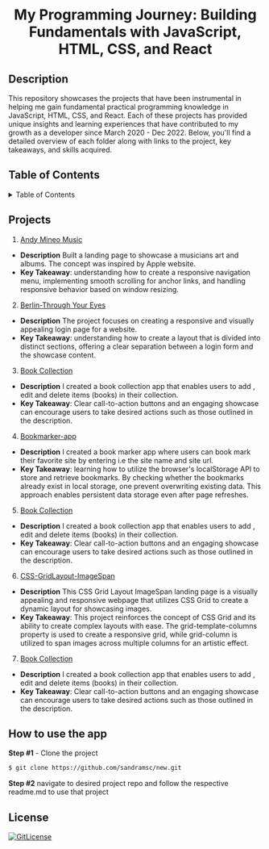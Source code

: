 <!-- PROJECT TITLE -->
  <h1 align="center">My Programming Journey: Building Fundamentals with JavaScript, HTML, CSS, and React</h1>

## Description

This repository showcases the projects that have been instrumental in helping me gain fundamental practical programming knowledge in JavaScript, HTML, CSS, and React. Each of these projects has provided unique insights and learning experiences that have contributed to my growth as a developer since March 2020 - Dec 2022. Below, you'll find a detailed overview of each folder along with links to the project, key takeaways, and skills acquired.

## Table of Contents

<details>
<summary>Table of Contents</summary>

- [Andy-Mineo-Music](#application-description)
- [Berlin-Through Your Eyes](#table-of-contents)
- [Book Collection](#demo)
- [Bookmarker-app](#screenshots)
- [CSS-GridLayout-ImageSpan](#technology-stack)
- [Features](#features)
- [How to use the app](#how-to-use-the-app)
- [License](#license)

</details>

## Projects

1. [Andy Mineo Music](https://github.com/sandramsc/new/tree/main/Andy-Mineo-Music)
- **Description** Built a landing page to showcase a musicians art and albums. The concept was inspired by Apple website.
- **Key Takeaway**: understanding how to create a responsive navigation menu, implementing smooth scrolling for anchor links, and handling responsive behavior based on window resizing.

2. [Berlin-Through Your Eyes](https://github.com/sandramsc/new/tree/main/Berlin-Through-Your-Eyes)
- **Description** The project focuses on creating a responsive and visually appealing login page for a website.
- **Key Takeaway**: understanding how to create a layout that is divided into distinct sections, offering a clear separation between a login form and the showcase content.

3. [Book Collection](https://github.com/sandramsc/new/tree/main/Book-Collection-app)
- **Description** I created a book collection app that enables users to add , edit and delete items (books) in their collection.
- **Key Takeaway**: Clear call-to-action buttons and an engaging showcase can encourage users to take desired actions such as those outlined in the description.

4. [Bookmarker-app](https://github.com/sandramsc/new/tree/main/Bookmarker-app)
- **Description** I created a book marker app where users can book mark their favorite site by entering i.e the site name and site url.
- **Key Takeaway**: learning how to utilize the browser's localStorage API to store and retrieve bookmarks. By checking whether the bookmarks already exist in local storage, one prevent overwriting existing data. This approach enables persistent data storage even after page refreshes.

5. [Book Collection](https://github.com/sandramsc/new/tree/main/Book-Collection-app)
- **Description** I created a book collection app that enables users to add , edit and delete items (books) in their collection.
- **Key Takeaway**: Clear call-to-action buttons and an engaging showcase can encourage users to take desired actions such as those outlined in the description.

6. [CSS-GridLayout-ImageSpan](https://github.com/sandramsc/new/tree/main/CSS-GridLayout-ImageSpan)
- **Description** This CSS Grid Layout ImageSpan landing page is a visually appealing and responsive webpage that utilizes CSS Grid to create a dynamic layout for showcasing images.
- **Key Takeaway**: This project reinforces the concept of CSS Grid and its ability to create complex layouts with ease. The grid-template-columns property is used to create a responsive grid, while grid-column is utilized to span images across multiple columns for an artistic effect.

7. [Book Collection](https://github.com/sandramsc/new/tree/main/Book-Collection-app)
- **Description** I created a book collection app that enables users to add , edit and delete items (books) in their collection.
- **Key Takeaway**: Clear call-to-action buttons and an engaging showcase can encourage users to take desired actions such as those outlined in the description.
## How to use the app

**Step #1** - Clone the project

```bash
$ git clone https://github.com/sandramsc/new.git
```

**Step #2**
navigate to desired project repo and follow the respective readme.md to use that project

## License

[![GitLicense](https://img.shields.io/badge/License-Apache-yellow.svg)](hhttps://github.com/sandramsc/new/blob/main/LICENSE)

